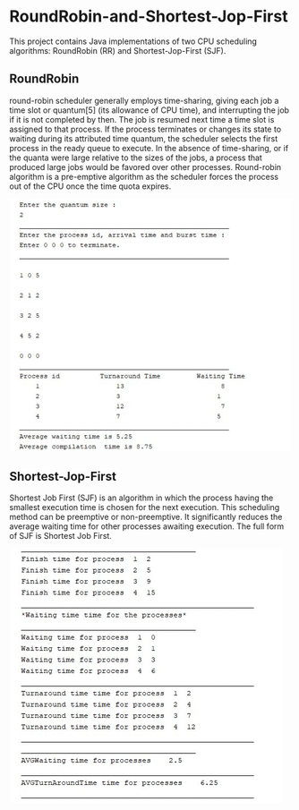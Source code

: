 # RoundRobin-and-Shortest-Jop-First
This project contains Java implementations of two CPU scheduling algorithms: RoundRobin (RR) and Shortest-Jop-First (SJF).

## RoundRobin
round-robin scheduler generally employs time-sharing, giving each job a time slot or quantum[5] (its allowance of CPU time), and interrupting the job if it is not completed by then. The job is resumed next time a time slot is assigned to that process. If the process terminates or changes its state to waiting during its attributed time quantum, the scheduler selects the first process in the ready queue to execute. In the absence of time-sharing, or if the quanta were large relative to the sizes of the jobs, a process that produced large jobs would be favored over other processes.
Round-robin algorithm is a pre-emptive algorithm as the scheduler forces the process out of the CPU once the time quota expires.

![My Image](RoundRobin.jpg)

## Shortest-Jop-First
Shortest Job First (SJF) is an algorithm in which the process having the smallest execution time is chosen for the next execution. This scheduling method can be preemptive or non-preemptive. It significantly reduces the average waiting time for other processes awaiting execution. The full form of SJF is Shortest Job First.

![My Image](SJF.jpg)
